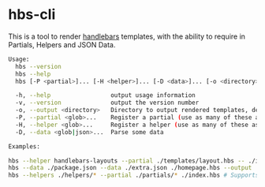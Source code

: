 # hbs-cli

This is a tool to render [handlebars](http://handlebarsjs.com) templates, with the ability to require in Partials, Helpers and JSON Data.

```sh
Usage:
  hbs --version
  hbs --help
  hbs [-P <partial>]... [-H <helper>]... [-D <data>]... [-o <directory>] [--] (<template...>)

  -h, --help                 output usage information
  -v, --version              output the version number
  -o, --output <directory>   Directory to output rendered templates, defaults to cwd
  -P, --partial <glob>...    Register a partial (use as many of these as you want)
  -H, --helper <glob>...     Register a helper (use as many of these as you want)
  -D, --data <glob|json>...  Parse some data

Examples:

hbs --helper handlebars-layouts --partial ./templates/layout.hbs -- ./index.hbs
hbs --data ./package.json --data ./extra.json ./homepage.hbs --output ./site/
hbs --helpers ./helpers/* --partial ./partials/* ./index.hbs # Supports globs!
```
